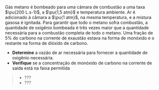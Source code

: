 Gás metano é bombeado para uma câmara de combustão a uma taxa $\pu{200 L.s-1}$, a $\pu{1,5 atm}$ e temperatura ambiente. Ar é adicionado à câmara a $\pu{1 atm}$, na mesma temperatura, e a mistura gasosa é ignitada. Para garantir que todo o metano sofra combustão, a quantidade de oxigênio bombeada é três vezes maior que a quantidade necessária para a combustão completa de todo o metano. Uma fração de $5\%$ do carbono na corrente de exaustão estava na forma de monóxido e o restante na forma de dióxido de carbono.

- **Determine** a vazão de ar necessária para fornecer a quantidade de oxigênio necessária.
- **Verifique** se a concentração de monóxido de carbono na corrente de saída está na faixa permitida

> - ???
> - ???

